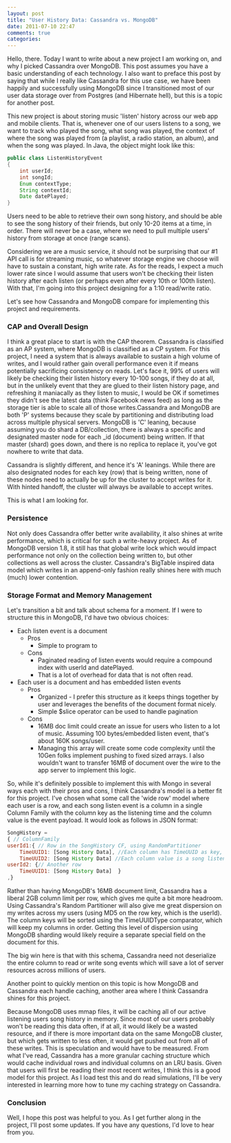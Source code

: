 ```yaml
---
layout: post
title: "User History Data: Cassandra vs. MongoDB"
date: 2011-07-10 22:47
comments: true
categories: 
---
```

Hello, there. Today I want to write about a new project I am working on, and why I picked Cassandra over MongoDB. This post assumes you have a basic understanding of each technology. I also want to preface this post by saying that while I really like Cassandra for this use case, we have been happily and successfully using MongoDB since I transitioned most of our user data storage over from Postgres (and Hibernate hell), but this is a topic for another post.

This new project is about storing music 'listen' history across our web app and mobile clients. That is, whenever one of our users listens to a song, we want to track who played the song, what song was played, the context of where the song was played from (a playlist, a radio station, an album), and when the song was played. In Java, the object might look like this:

``` java
public class ListenHistoryEvent
{
	int userId;
	int songId;
	Enum contextType;
	String contextId;
	Date datePlayed;
}
```

Users need to be able to retrieve their own song history, and should be able to see the song history of their friends, but only 10-20 items at a time, in order. There will never be a case, where we need to pull multiple users' history from storage at once (range scans).

Considering we are a music service, it should not be surprising that our #1 API call is for streaming music, so whatever storage engine we choose will have to sustain a constant, high write rate. As for the reads, I expect a much lower rate since I would assume that users won't be checking their listen history after each listen (or perhaps even after every 10th or 100th listen). With that, I'm going into this project designing for a 1:10 read/write ratio.

Let's see how Cassandra and MongoDB compare for implementing this project and requirements.

<h3>CAP and Overall Design</h3>

I think a great place to start is with the CAP theorem. Cassandra is classified as an AP system, where MongoDB is classified as a CP system. For this project, I need a system that is always available to sustain a high volume of writes, and I would rather gain overall performance even it if means potentially sacrificing consistency on reads. Let's face it, 99% of users will likely be checking their listen history every 10-100 songs, if they do at all, but in the unlikely event that they are glued to their listen history page, and refreshing it maniacally as they listen to music, I would be OK if sometimes they didn't see the latest data (think Facebook news feed) as long as the storage tier is able to scale all of those writes.Cassandra and MongoDB are both 'P' systems because they scale by partitioning and distributing load across multiple physical servers. MongoDB is 'C' leaning, because assuming you do shard a DB/collection, there is always a specific and designated master node for each _id (document) being written. If that master (shard) goes down, and there is no replica to replace it, you've got nowhere to write that data.

Cassandra is slightly different, and hence it's 'A' leanings. While there are also designated nodes for each key (row) that is being written, none of these nodes need to actually be up for the cluster to accept writes for it. With hinted handoff, the cluster will always be available to accept writes.

This is what I am looking for.

<h3>Persistence</h3>

Not only does Cassandra offer better write availability, it also shines at write performance, which is critical for such a write-heavy project. As of MongoDB version 1.8, it still has that global write lock which would impact performance not only on the collection being written to, but other collections as well across the cluster. Cassandra's BigTable inspired data model which writes in an append-only fashion really shines here with much (much) lower contention.

<h3>Storage Format and Memory Management</h3>

Let's transition a bit and talk about schema for a moment. If I were to structure this in MongoDB, I'd have two obvious choices:

- Each listen event is a document
    - Pros
        - Simple to program to
	- Cons
    	- Paginated reading of listen events would require a compound index with userId and datePlayed.
        - That is a lot of overhead for data that is not often read.
- Each user is a document and has embedded listen events
	- Pros
   		- Organized - I prefer this structure as it keeps things together by user and leverages the benefits of the document format nicely.
    	- Simple $slice operator can be used to handle pagination
	- Cons
    	- 16MB doc limit could create an issue for users who listen to a lot of music. Assuming 100 bytes/embedded listen event, that's about 160K songs/user.
        - Managing this array will create some code complexity until the 10Gen folks implement pushing to fixed sized arrays. I also wouldn't want to transfer 16MB of document over the wire to the app server to implement this logic.

So, while it's definitely possible to implement this with Mongo in several ways each with their pros and cons, I think Cassandra's model is a better fit for this project. I've chosen what some call the 'wide row' model where each user is a row, and each song listen event is a column in a single Column Family with the column key as the listening time and the column value is the event payload. It would look as follows in JSON format:

``` javascript
SongHistory =
{ // ColumnFamily
userId1:{ // Row in the SongHistory CF, using RandomPartitioner
    TimeUUID1: [Song History Data], //Each column has TimeUUID as key, and are sorted by key
    TimeUUID2: [Song History Data] //Each column value is a song listen  },
userId2: {// Another row
    TimeUUID1: [Song History Data]  }
,}
```

Rather than having MongoDB's 16MB document limit, Cassandra has a liberal 2GB column limit per row, which gives me quite a bit more headroom. Using Cassandra's Random Partitioner will also give me great dispersion on my writes across my users (using MD5 on the row key, which is the userId). The column keys will be sorted using the TimeUUIDType comparator, which will keep my columns in order. Getting this level of dispersion using MongoDB sharding would likely require a separate special field on the document for this.

The big win here is that with this schema, Cassandra need not deserialize the entire column to read or write song events which will save a lot of server resources across millions of users.

Another point to quickly mention on this topic is how MongoDB and Cassandra each handle caching, another area where I think Cassandra shines for this project.

Because MongoDB uses mmap files, it will be caching all of our active listening users song history in memory. Since most of our users probably won't be reading this data often, if at all, it would likely be a wasted resource, and if there is more important data on the same MongoDB cluster, but which gets written to less often, it would get pushed out from all of these writes. This is speculation and would have to be measured. From what I've read, Cassandra has a more granular caching structure which would cache individual rows and individual columns on an LRU basis. Given that users will first be reading their most recent writes, I think this is a good model for this project. As I load test this and do read simulations, I'll be very interested in learning more how to tune my caching strategy on Cassandra.

<h3>Conclusion</h3>
Well, I hope this post was helpful to you. As I get further along in the project, I'll post some updates. If you have any questions, I'd love to hear from you.
